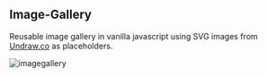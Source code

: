 ## Image-Gallery
Reusable image gallery in vanilla javascript using SVG images from [Undraw.co](https://undraw.co/illustrations) as placeholders.

![imagegallery](https://user-images.githubusercontent.com/41505038/51430809-79669880-1bdd-11e9-9fd1-5b350520c2fe.gif)
